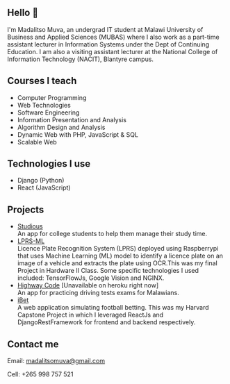## Hello 👋

<!--
**v2-kaj/v2-kaj** is a ✨ _special_ ✨ repository because its `README.md` (this file) appears on your GitHub profile.

Here are some ideas to get you started:

- 🔭 I’m currently working on ...
- 🌱 I’m currently learning ...
- 👯 I’m looking to collaborate on ...
- 🤔 I’m looking for help with ...
- 💬 Ask me about ...
- 📫 How to reach me: ...
- 😄 Pronouns: ...
- ⚡ Fun fact: ...
-->
I'm Madalitso Muva, an undergrad IT student at Malawi University of Business and Applied Sciences (MUBAS) where I also work as a part-time assistant lecturer in Information Systems under the Dept of Continuing Education. I am also a visiting assistant lecturer at the National College of Information Technology (NACIT), Blantyre campus.

## Courses I teach
- Computer Programming
- Web Technologies
- Software Engineering
- Information Presentation and Analysis
- Algorithm Design and Analysis
- Dynamic Web with PHP, JavaScript & SQL
- Scalable Web

## Technologies I use
- Django (Python)
- React (JavaScript)

## Projects
- [Studious](https://studious-io-on-docker.herokuapp.com/) <br>
An app for college students to help them manage their study time.<br>
- [LPRS-ML](http://localhost/app/html/)<br>
Licence Plate Recognition System (LPRS) deployed using Raspberrypi that uses Machine Learning (ML) model to identify a licence plate on an image of a vehicle and extracts the plate using OCR.This was my final Project in Hardware II Class. Some specific technologies I used included: TensorFlowJs, Google Vision and NGINX. <br> 
- [Highway Code](https://highwaycode.herokuapp.com/) [Unavailable on heroku right now] <br>
An app for practicing driving tests exams for Malawians.
- [iBet](https://localhost) <br>
A web application simulating football betting. This was my Harvard Capstone Project in which I leveraged ReactJs and DjangoRestFramework for frontend and backend respectively. 


## Contact me
Email: madalitsomuva@gmail.com<br>

Cell: +265 998 757 521
